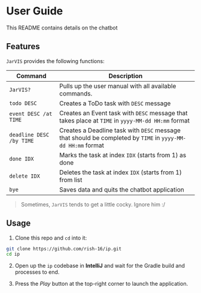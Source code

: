 # User Guide
This README contains details on the chatbot

## Features 
`JarVIS` provides the following functions:

| Command                  | Description                                                                                                 |
|--------------------------|-------------------------------------------------------------------------------------------------------------|
| `JarVIS?`                | Pulls up the user manual with all available commands.                                                       |
| `todo DESC`              | Creates a ToDo task with `DESC` message                                                                     |
| `event DESC /at TIME`    | Creates an Event task with `DESC` message that takes place at `TIME` in `yyyy-MM-dd HH:mm` format           |
| `deadline DESC /by TIME` | Creates a Deadline task with `DESC` message that should be completed by `TIME` in `yyyy-MM-dd HH:mm` format |
| `done IDX`               | Marks the task at index `IDX` (starts from 1) as done                                                       |
| `delete IDX`             | Deletes the task at index `IDX` (starts from 1) from list                                                   |
| `bye`                    | Saves data and quits the chatbot application                                                                |

> Sometimes, `JarVIS` tends to get a little cocky. Ignore him :/

## Usage

1. Clone this repo and `cd` into it:
```bash
git clone https://github.com/rish-16/ip.git
cd ip
```

2. Open up the `ip` codebase in **IntelliJ** and wait for the Gradle build and processes to end.

3. Press the *Play* button at the top-right corner to launch the application.

